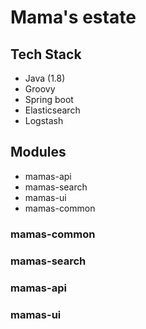 # Mama's estate

## Tech Stack
* Java (1.8)
* Groovy
* Spring boot
* Elasticsearch
* Logstash

## Modules
* mamas-api
* mamas-search
* mamas-ui
* mamas-common

### mamas-common
### mamas-search
### mamas-api
### mamas-ui
